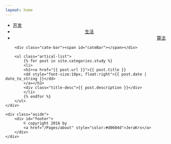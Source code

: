 ```yaml
---
layout: home
---
```


<div class="index-content study">
	<div class="section">
		<ul class="artical-cate">
			<li class="on"><a href="/"><span>开发</span></a></li>
			<li style="text-align:center"><a href="/Pages/life"><span>生活</span></a></li>
			<li style="text-align:right"><a href="/Pages/algorithm"><span>算法</span></a></li>
		</ul>

		<div class="cate-bar"><span id="cateBar"></span></div>
		
		<ul class="artical-list">
			{% for post in site.categories.study %}
			<li>
			<h2><a href="{{ post.url }}">{{ post.title }}
			<dd style="font-size:10px; float:right">{{ post.date | date_to_string }}</dd>
			</a></h2>
			<div class="title-desc">{{ post.description }}</div>
			</li>
			{% endfor %}
		</ul>
	</div>

	<div class="aside">
		<div id="footer">
			© copyright 2016 by 
			<a href="/Pages/about" style="color:#d0604d">JeraKrs</a>
		</div>
	</div>
</div>


